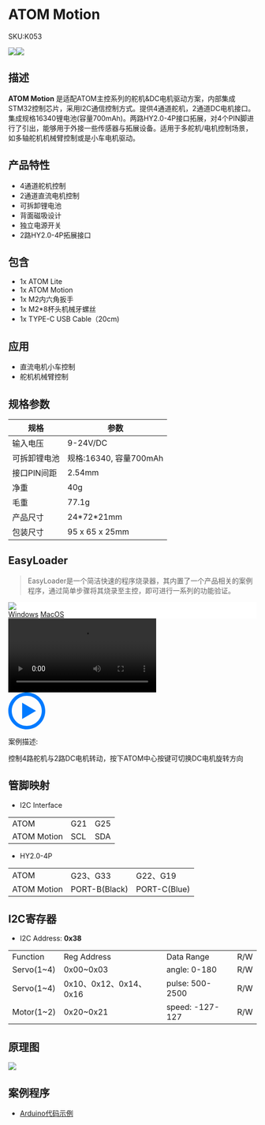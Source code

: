 # ATOM Motion

<el-tag effect="plain">SKU:K053</el-talg>

<div class="product_pic"><img src="assets/img/product_pics/atom_base/atom_motion/atom_motion_01.webp"><img src="assets/img/product_pics/atom_base/atom_motion/atom_motion_02.webp"></div>

## 描述

**ATOM Motion** 是适配ATOM主控系列的舵机&DC电机驱动方案，内部集成STM32控制芯片，采用I2C通信控制方式。提供4通道舵机，2通道DC电机接口。集成规格16340锂电池(容量700mAh)。两路HY2.0-4P接口拓展，对4个PIN脚进行了引出，能够用于外接一些传感器与拓展设备。适用于多舵机/电机控制场景，如多轴舵机机械臂控制或是小车电机驱动。

## 产品特性

- 4通道舵机控制
- 2通道直流电机控制
- 可拆卸锂电池
- 背面磁吸设计
- 独立电源开关
- 2路HY2.0-4P拓展接口

## 包含

- 1x ATOM Lite
- 1x ATOM Motion
- 1x M2内六角扳手
- 1x M2*8杯头机械牙螺丝
- 1x TYPE-C USB Cable（20cm)

## 应用

- 直流电机小车控制
- 舵机机械臂控制

## 规格参数

<table class="table-1">
    <thead>
    <tr>
        <th>规格</th>
        <th>参数</th>
    </tr>
    </thead>
    <tbody>
        <tr>
            <td>输入电压</td>
            <td>9-24V/DC</td>
        </tr>
        <tr>
            <td>可拆卸锂电池</td>
            <td>规格:16340, 容量700mAh</td>
        </tr>
        <tr>
            <td>接口PIN间距</td>
            <td>2.54mm</td>
        </tr>
        <tr>
            <td>净重</td>
            <td>40g</td>
        </tr>
        <tr>
            <td>毛重</td>
            <td>77.1g</td>
        </tr>
        <tr>
            <td>产品尺寸</td>
            <td>24*72*21mm</td>
        </tr>
        <tr>
            <td>包装尺寸</td>
            <td>95 x 65 x 25mm</td>
        </tr>
     </tbody>
</table>

## EasyLoader

>EasyLoader是一个简洁快速的程序烧录器，其内置了一个产品相关的案例程序，通过简单步骤将其烧录至主控，即可进行一系列的功能验证。

<div class="easyloader-box">
    <div style="background-color:white;">
        <div><img src="https://m5stack.oss-cn-shenzhen.aliyuncs.com/image/easyloader_intro.webp"></div>
        <div class="easyloader-btn">
            <a href="https://m5stack.oss-cn-shenzhen.aliyuncs.com/EasyLoader/Windows/ATOM_BASE/EasyLoader_Atom_Motion.exe">Windows</a>
            <a href="https://m5stack.oss-cn-shenzhen.aliyuncs.com/EasyLoader/MacOS/ATOM_BASE/EasyLoader_ATOM_Motion.dmg">MacOS</a>
        </div>
    </div>
    <div>
        <video id="example_video" controls>
            <source src="https://m5stack.oss-cn-shenzhen.aliyuncs.com/video/Product_example_video/AtomBase/ATOM_MOTION.mp4" type="video/mp4">
        </video>
        <div class="easyloader-mask">
        <a>
            <svg id="play-btn" t="1583228776634" class="icon" viewBox="0 0 1024 1024" version="1.1" xmlns="http://www.w3.org/2000/svg" p-id="4152" width="75" height="75"><path d="M512 0C229.216 0 0 229.216 0 512s229.216 512 512 512 512-229.216 512-512S794.784 0 512 0z m0 928C282.24 928 96 741.76 96 512S282.24 96 512 96s416 186.24 416 416-186.24 416-416 416zM384 288l384 224-384 224z" p-id="4153" fill="#007aff"></path></svg></a>
            <p>案例描述:</p>
            <p>控制4路舵机与2路DC电机转动，按下ATOM中心按键可切换DC电机旋转方向</p>
        </div>
    </div>
</div>

## 管脚映射

- I2C Interface

<table>
 <tr><td>ATOM</td><td>G21</td><td>G25</td></tr>
 <tr><td>ATOM Motion</td><td>SCL</td><td>SDA</td></tr>
</table>

- HY2.0-4P

<table>
 <tr><td>ATOM</td><td>G23、G33</td><td>G22、G19</td></tr>
 <tr><td>ATOM Motion</td><td>PORT-B(Black)</td><td>PORT-C(Blue)</td></tr>
</table>

## I2C寄存器

- I2C Address: **0x38**                                       

<table>
 <tr><td>Function</td><td>Reg Address</td><td>Data Range</td><td>R/W</td></tr>
 <tr><td>Servo(1~4)</td><td>0x00~0x03</td><td>angle: 0-180</td><td>R/W</td></tr>
 <tr><td>Servo(1~4)</td><td>0x10、0x12、0x14、0x16</td><td>pulse: 500-2500</td><td>R/W</td></tr>
 <tr><td>Motor(1~2)</td><td>0x20~0x21</td><td>speed: -127-127</td><td>R/W</td></tr>
</table>


## 原理图

<img src="assets/img/product_pics/atom_base/atom_motion/atom_motion_sch.webp">

## 案例程序

- [Arduino代码示例](https://github.com/m5stack/M5Atom/tree/master/examples/ATOM_BASE/ATOM_Motion)

<script>

   var purchase_link = 'https://m5stack.com/products/atom-motion-kit-with-motor-and-servo-driver-stm32f0';

   anchor_search(purchase_link);
   scrollFunc();

</script>


